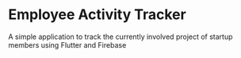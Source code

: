 # Employee Activity Tracker

A simple application to track the currently involved project of startup members using Flutter and Firebase

